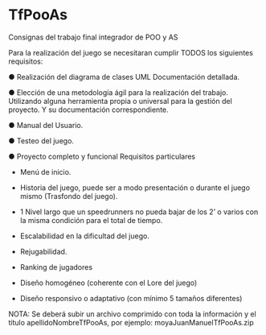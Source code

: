 # TfPooAs
Consignas del trabajo final integrador de POO y AS

Para la realización del juego se necesitaran cumplir TODOS los siguientes
requisitos:

● Realización del diagrama de clases UML Documentación detallada.

● Elección de una metodología ágil para la realización del trabajo.
Utilizando alguna herramienta propia o universal para la gestión del
proyecto. Y su documentación correspondiente.

● Manual del Usuario.

● Testeo del juego.

● Proyecto completo y funcional Requisitos particulares

- Menú de inicio.

- Historia del juego, puede ser a modo presentación o durante
el juego mismo (Trasfondo del juego).

- 1 Nivel largo que un speedrunners no pueda bajar de los 2’ o
varios con la misma condición para el total de tiempo.
- Escalabilidad en la dificultad del juego.

- Rejugabilidad.

- Ranking de jugadores

- Diseño homogéneo (coherente con el Lore del juego)

- Diseño responsivo o adaptativo (con mínimo 5 tamaños
diferentes)

NOTA: Se deberá subir un archivo comprimido con toda la información y
el título apellidoNombreTfPooAs,
por ejemplo:
moyaJuanManuelTfPooAs.zip
